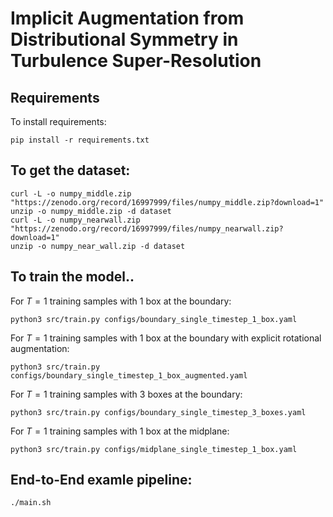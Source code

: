 # Implicit Augmentation from Distributional Symmetry in Turbulence Super-Resolution

## Requirements
To install requirements:
```
pip install -r requirements.txt
```
## To get the dataset:
```
curl -L -o numpy_middle.zip "https://zenodo.org/record/16997999/files/numpy_middle.zip?download=1"
unzip -o numpy_middle.zip -d dataset 
curl -L -o numpy_nearwall.zip "https://zenodo.org/record/16997999/files/numpy_nearwall.zip?download=1"
unzip -o numpy_near_wall.zip -d dataset
```
## To train the model..

For $T=1$ training samples with 1 box at the boundary:
```
python3 src/train.py configs/boundary_single_timestep_1_box.yaml
```
For $T=1$ training samples with 1 box at the boundary with explicit rotational augmentation:
```
python3 src/train.py configs/boundary_single_timestep_1_box_augmented.yaml
```
For $T=1$ training samples with 3 boxes at the boundary:
```
python3 src/train.py configs/boundary_single_timestep_3_boxes.yaml
```
For $T=1$ training samples with 1 box at the midplane:
```
python3 src/train.py configs/midplane_single_timestep_1_box.yaml
```

## End-to-End examle pipeline:
```
./main.sh
```


